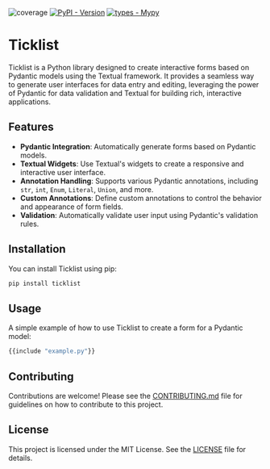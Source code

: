 ![coverage](https://img.shields.io/endpoint?url=https://gist.githubusercontent.com/sander76/a25f1e6bfcb3b085ffe05f520b56e43c/raw/covbadge.json)
[![PyPI - Version](https://img.shields.io/pypi/v/clipstick.svg?logo=pypi&label=PyPI&logoColor=gold)](https://pypi.org/project/clipstick/)
[![types - Mypy](https://img.shields.io/badge/types-Mypy-blue.svg)](https://github.com/ambv/black)

# Ticklist

Ticklist is a Python library designed to create interactive forms based on Pydantic models using the Textual framework. It provides a seamless way to generate user interfaces for data entry and editing, leveraging the power of Pydantic for data validation and Textual for building rich, interactive applications.

## Features

- **Pydantic Integration**: Automatically generate forms based on Pydantic models.
- **Textual Widgets**: Use Textual's widgets to create a responsive and interactive user interface.
- **Annotation Handling**: Supports various Pydantic annotations, including `str`, `int`, `Enum`, `Literal`, `Union`, and more.
- **Custom Annotations**: Define custom annotations to control the behavior and appearance of form fields.
- **Validation**: Automatically validate user input using Pydantic's validation rules.

## Installation

You can install Ticklist using pip:

```bash
pip install ticklist
```

## Usage

A simple example of how to use Ticklist to create a form for a Pydantic model:

```python
{{include "example.py"}}
```

## Contributing

Contributions are welcome! Please see the [CONTRIBUTING.md](CONTRIBUTING.md) file for guidelines on how to contribute to this project.

## License

This project is licensed under the MIT License. See the [LICENSE](LICENSE) file for details.
